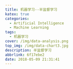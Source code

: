 ```yaml
---
title: 机器学习--半监督学习
katex: true
categories:
  - Artificial Intelligence
  - Machine Learning
tags:
  - 机器学习
cover: /img/data-analysis.png
top_img: /img/data-chart3.jpg
description: 半监督学习
abbrlink: 6f17ebe2
date: 2018-05-09 21:31:41
---
```




